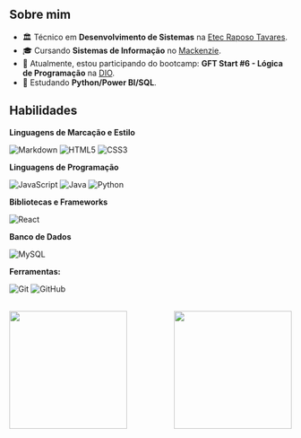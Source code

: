 <div>

## Sobre mim

- 🏛️ Técnico em **Desenvolvimento de Sistemas** na <a href="https://etecraposotavares.cps.sp.gov.br/">Etec Raposo Tavares</a>.
- 🎓 Cursando **Sistemas de Informação** no <a href="https://www.mackenzie.br/universidade/sao-paulo-higienopolis">Mackenzie</a>.
- 🔭 Atualmente, estou participando do bootcamp: **GFT Start #6 - Lógica de Programação** na <a href="https://web.dio.me/home">DIO</a>.
- 🌱 Estudando **Python/Power BI/SQL**.

## Habilidades

**Linguagens de Marcação e Estilo**<br>

![Markdown](https://img.shields.io/badge/Markdown-111?style=for-the-badge&logo=markdown&logoColor=white)
![HTML5](https://img.shields.io/badge/HTML5-111?style=for-the-badge&logo=html5&logoColor=E34F26)
![CSS3](https://img.shields.io/badge/CSS3-111?style=for-the-badge&logo=css3&logoColor=1572B6)


**Linguagens de Programação**<br>

![JavaScript](https://img.shields.io/badge/JavaScript-111?style=for-the-badge&logo=javascript&logoColor=F7DF1E)
![Java](https://img.shields.io/badge/java-111?style=for-the-badge&logo=openjdk&logoColor=white)
![Python](https://img.shields.io/badge/python-111?style=for-the-badge&logo=python&logoColor=3776AB)

**Bibliotecas e Frameworks**

![React](https://img.shields.io/badge/-React-111?style=for-the-badge&logo=React&logoColor=61DAFB)

**Banco de Dados**

![MySQL](https://img.shields.io/badge/MySQL-111?style=for-the-badge&logo=mysql&logoColor=4479A1)

**Ferramentas:**<br>

![Git](https://img.shields.io/badge/Git-111?style=for-the-badge&logo=git&logoColor=F05032)
![GitHub](https://img.shields.io/badge/GitHub-111?style=for-the-badge&logo=github&logoColor=white)

</div>

<br>

<div>

<img align="left" height="210px" src="https://github-readme-stats.vercel.app/api?username=pedrohfz&theme=shadow_red&text_color=FFF">
<img align="right" height="210px" src="https://github-readme-stats-git-masterrstaa-rickstaa.vercel.app/api/top-langs/?username=pedrohfz&theme=shadow_red&text_color=FFF">

</div>
